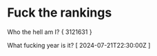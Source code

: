 # Fuck the rankings

Who the hell am I?
{ 3121631 }

What fucking year is it?
[ 2024-07-21T22:30:00Z ]
